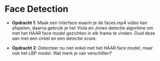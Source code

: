# Face Detection
* **Opdracht 1**: Maak een interface waarin je de faces.mp4 video kan afspelen, daarna gebruik je het Viola en Jones detectie algoritme om met het HAAR face model gezichten in elk frame te vinden. Duid deze aan met een cirkel en een detectie score.

* **Opdracht 2**: Detecteer nu niet enkel met het HAAR face model, maar ook het LBP model. Wat merk je van verschillen?
